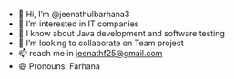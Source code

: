 - 👋 Hi, I’m @jeenathulbarhana3
- 👀 I’m interested in IT companies 
- 🌱 I know about Java development and software testing 
- 💞️ I’m looking to collaborate on Team project 
- 📫 reach me in jeenathf25@gmail.com
- 😄 Pronouns: Farhana

<!---
jee-farhana/jee-farhana is a ✨ special ✨ repository because its `README.md` (this file) appears on your GitHub profile.
You can click the Preview link to take a look at your changes.
--->
